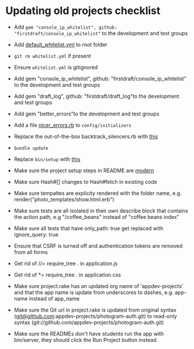 # Updating old projects checklist

 - Add `gem "console_ip_whitelist", github: "firstdraft/console_ip_whitelist"` to the development and test groups
 - Add [default_whitelist.yml](https://github.com/firstdraft-projects/catalog/blob/master/whitelist.yml) to root folder
 - `git rm whitelist.yml` if present
 - Ensure `whitelist.yml` is gitignored


 - Add gem "console_ip_whitelist", github: "firstdraft/console_ip_whitelist" to the development and test groups
 - Add gem "draft_log", github: "firstdraft/draft_log"to the development and test groups
 - Add gem "better_errors"to the development and test groups
 - Add a file [nicer_errors.rb](https://github.com/firstdraft/appdev_template/blob/master/files/nicer_errors.rb) to `config/initializers`
 - Replace the out-of-the-box backtrack_silencers.rb with [this](https://github.com/firstdraft/appdev_template/blob/master/template.rb#L227)
 - `bundle update`

 - Replace `bin/setup` with [this](https://github.com/firstdraft/appdev_template/blob/master/files/setup)
 
 - Make sure the project setup steps in README are [modern](https://github.com/firstdraft/appdev_template/blob/master/files/README.md)

 - Make sure Hash#[] changes to Hash#fetch in existing code
 - Make sure tempaltes are explicity rendered with the folder name, e.g. render("photo_templates/show.html.erb")
 - Make sure tests are all isolated in their own describe block that contains the action path, e.g "/coffee_beans" instead of "coffee beans index"
 - Make sure all tests that have only_path: true get replaced with ignore_query: true
 - Ensure that CSRF is turned off and authentication tokens are removed from all forms
 - Get rid of //= require_tree . in application.js
 - Get rid of *= require_tree . in application.css
 - Make sure project.rake has an updated org name of 'appdev-projects' and that the app name is update from underscores to dashes, e.g. app-name instead of app_name

 - Make sure the Git url in project.rake is updated from original syntax (git@github.com:appdev-projects/photogram-auth.git) to read-only syntax (git://github.com/appdev-projects/photogram-auth.git)
 - Make sure the READMEs don't have students run the app with bin/server, they should click the Run Project button instead
